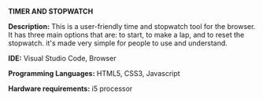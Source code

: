 **TIMER AND STOPWATCH**

**Description:** This is a user-friendly time and stopwatch tool for the browser. It has three main options that are: to start, to make a lap, and to reset the stopwatch. it's made very simple for people to use and understand.

**IDE:** Visual Studio Code, Browser

**Programming Languages:** HTML5, CSS3, Javascript

**Hardware requirements:** i5 processor

